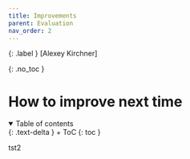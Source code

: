 ```yaml
---
title: Improvements
parent: Evaluation
nav_order: 2
---
```


{: .label }
[Alexey Kirchner]

{: .no_toc }
# How to improve next time

<details open markdown="block">
{: .text-delta }
<summary>Table of contents</summary>
+ ToC
{: toc }
</details>

tst2
